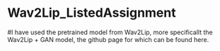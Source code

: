 # Wav2Lip_ListedAssignment
#I have used the pretrained model from Wav2Lip, more specificallt the Wav2Lip + GAN model, the github page for which can be found here.
